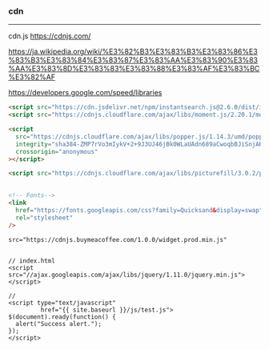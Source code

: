 ### cdn
---
cdn.js
https://cdnjs.com/



https://ja.wikipedia.org/wiki/%E3%82%B3%E3%83%B3%E3%83%86%E3%83%B3%E3%83%84%E3%83%87%E3%83%AA%E3%83%90%E3%83%AA%E3%83%8D%E3%83%83%E3%83%88%E3%83%AF%E3%83%BC%E3%82%AF

https://developers.google.com/speed/libraries






```html
<script src="https://cdn.jsdelivr.net/npm/instantsearch.js@2.6.0/dist/instantsearch.min.js"></script>
<script src="https://cdnjs.cloudflare.com/ajax/libs/moment.js/2.20.1/moment.min.js"></script>

<script
  src="https://cdnjs.cloudflare.com/ajax/libs/popper.js/1.14.3/umd/popper.min.js"
  integrity="sha384-ZMP7rVo3mIykV+2+9J3UJ46jBk0WLaUAdn689aCwoqbBJiSnjAK/l8WvCWPIPm49"
  crossorigin="anonymous"
></script>

<script src="https://cdnjs.cloudflare.com/ajax/libs/picturefill/3.0.2/picturefill.min.js"></script>
 

<!-- Fonts-->
<link
  href="https://fonts.googleapis.com/css?family=Quicksand&display=swap"
  rel="stylesheet"
/>
```

```
src="https://cdnjs.buymeacoffee.com/1.0.0/widget.prod.min.js"


```

```
// index.html
<script src="//ajax.googleapis.com/ajax/libs/jquery/1.11.0/jquery.min.js"></script>

// 
<script type="text/javascript"
         href="{{ site.baseurl }}/js/test.js">
$(document).ready(function() {
  alert("Success alert.");
});               
</script>         
```


